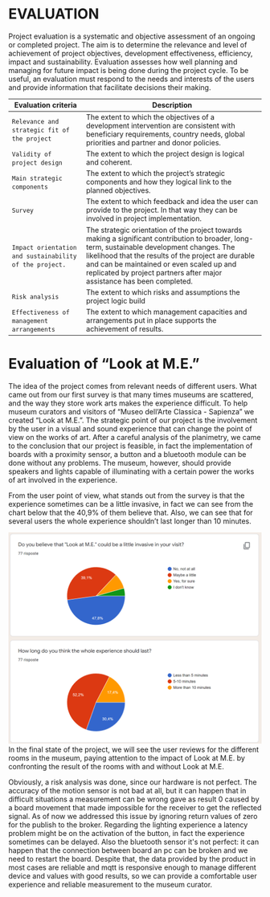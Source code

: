 # EVALUATION

Project evaluation is a systematic and objective assessment of an ongoing or completed project. The aim is to determine the relevance and level of achievement of project objectives, development effectiveness, efficiency, impact and sustainability.  Evaluation assesses how well planning and managing for future impact is being done during the project cycle. To be useful, an evaluation must respond to the needs and interests of the users and provide information that facilitate decisions their making.

|Evaluation criteria                  |Description                          |
|-----------------------------|-------------------------------|
|`Relevance and strategic fit of the project` |The extent to which the objectives of a development intervention are consistent with beneficiary requirements, country needs, global priorities and partner and donor policies.|            
|`Validity of project design  ` |The extent to which the project design is logical and coherent.|
|`Main strategic components ` |The extent to which the project’s strategic components and how they logical link to the planned objectives.|
|`Survey ` |The extent to which feedback and idea the user can provide to the project. In that way they can be involved in project implementation. |            
|`Impact orientation and sustainability of the project.` |The strategic orientation of the project towards making a significant contribution to broader, long-term, sustainable development changes. The likelihood that the results of the project are durable and can be maintained or even scaled up and replicated by project partners after major assistance has been completed.  |
|`Risk analysis ` |The extent to which risks and assumptions the project logic build |
|`Effectiveness of management arrangements ` |The extent to which management capacities and arrangements put in place supports the achievement of results. |




# Evaluation of “Look at M.E.”

The idea of the project comes from relevant needs of different users. What came out from our first survey is that many times museums are scattered, and the way they store work arts makes the experience difficult. To help museum curators and visitors of “Museo dell’Arte Classica - Sapienza” we created “Look at M.E.”.  The strategic point of our project is the involvement by the user in a visual and sound experience that can change the point of view on the works of art.  After a careful analysis of the planimetry, we came to the conclusion that our project is feasible, in fact the implementation of boards with a proximity sensor, a button and a bluetooth module can be done without any problems. The museum, however, should provide speakers and lights capable of illuminating with a certain power the works of art involved in the experience.

From the user point of view, what stands out from the survey is that the experience sometimes can be a little invasive, in fact we can see from the chart below that the 40,9% of them believe that. Also, we can see that for several users the whole experience shouldn’t last longer than 10 minutes.

![Survey](https://github.com/giovanniruocco/smartmuseum/blob/master/images/Survey.PNG)
In the final state of the project, we will see the user reviews for the different rooms in the museum, paying attention to the impact of Look at M.E. by confronting the result of the rooms with and without Look at M.E.

Obviously, a risk analysis was done, since our hardware is not perfect. The accuracy of the motion sensor is not bad at all, but it can happen that in difficult situations a measurement can be wrong gave as result 0 caused by a board movement that made impossible for the receiver to get the reflected signal. As of now we addressed this issue by ignoring return values of zero for the publish to the broker. Regarding the lighting experience a latency problem might be on the activation of the button, in fact the experience sometimes can be delayed. Also the bluetooth sensor it's not perfect: it can happen that the connection between board an pc can be broken and we need to restart the board. Despite that, the data provided by the product in most cases are reliable and mqtt is responsive enough to manage different device and values with good results, so we can provide a comfortable user experience and reliable measurement to the museum curator.
